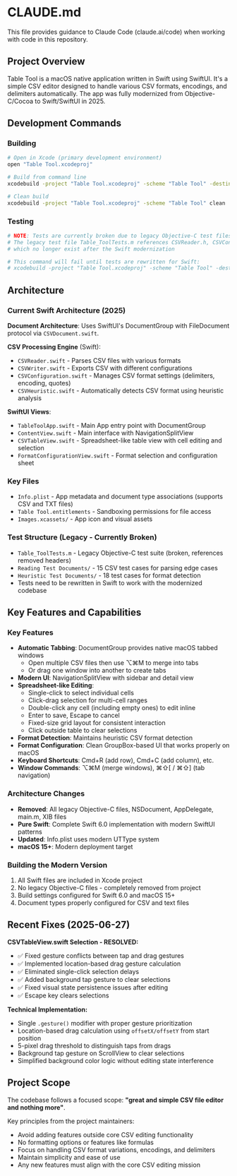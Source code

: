 # CLAUDE.md

This file provides guidance to Claude Code (claude.ai/code) when working with code in this repository.

## Project Overview

Table Tool is a macOS native application written in Swift using SwiftUI. It's a simple CSV editor designed to handle various CSV formats, encodings, and delimiters automatically. The app was fully modernized from Objective-C/Cocoa to Swift/SwiftUI in 2025.

## Development Commands

### Building
```bash
# Open in Xcode (primary development environment)
open "Table Tool.xcodeproj"

# Build from command line
xcodebuild -project "Table Tool.xcodeproj" -scheme "Table Tool" -destination "platform=macOS" build

# Clean build
xcodebuild -project "Table Tool.xcodeproj" -scheme "Table Tool" clean
```

### Testing
```bash
# NOTE: Tests are currently broken due to legacy Objective-C test files referencing removed headers
# The legacy test file Table_ToolTests.m references CSVReader.h, CSVConfiguration.h, CSVHeuristic.h 
# which no longer exist after the Swift modernization

# This command will fail until tests are rewritten for Swift:
# xcodebuild -project "Table Tool.xcodeproj" -scheme "Table Tool" -destination "platform=macOS" test
```

## Architecture

### Current Swift Architecture (2025)

**Document Architecture**: Uses SwiftUI's DocumentGroup with FileDocument protocol via `CSVDocument.swift`.

**CSV Processing Engine** (Swift):
- `CSVReader.swift` - Parses CSV files with various formats
- `CSVWriter.swift` - Exports CSV with different configurations  
- `CSVConfiguration.swift` - Manages CSV format settings (delimiters, encoding, quotes)
- `CSVHeuristic.swift` - Automatically detects CSV format using heuristic analysis

**SwiftUI Views**:
- `TableToolApp.swift` - Main App entry point with DocumentGroup
- `ContentView.swift` - Main interface with NavigationSplitView
- `CSVTableView.swift` - Spreadsheet-like table view with cell editing and selection
- `FormatConfigurationView.swift` - Format selection and configuration sheet

### Key Files
- `Info.plist` - App metadata and document type associations (supports CSV and TXT files)
- `Table Tool.entitlements` - Sandboxing permissions for file access
- `Images.xcassets/` - App icon and visual assets

### Test Structure (Legacy - Currently Broken)
- `Table_ToolTests.m` - Legacy Objective-C test suite (broken, references removed headers)
- `Reading Test Documents/` - 15 CSV test cases for parsing edge cases
- `Heuristic Test Documents/` - 18 test cases for format detection
- Tests need to be rewritten in Swift to work with the modernized codebase

## Key Features and Capabilities

### Key Features
- **Automatic Tabbing**: DocumentGroup provides native macOS tabbed windows
  - Open multiple CSV files then use ⌥⌘M to merge into tabs
  - Or drag one window into another to create tabs
- **Modern UI**: NavigationSplitView with sidebar and detail view
- **Spreadsheet-like Editing**: 
  - Single-click to select individual cells
  - Click-drag selection for multi-cell ranges
  - Double-click any cell (including empty ones) to edit inline
  - Enter to save, Escape to cancel
  - Fixed-size grid layout for consistent interaction
  - Click outside table to clear selections
- **Format Detection**: Maintains heuristic CSV format detection
- **Format Configuration**: Clean GroupBox-based UI that works properly on macOS
- **Keyboard Shortcuts**: Cmd+R (add row), Cmd+C (add column), etc.
- **Window Commands**: ⌥⌘M (merge windows), ⌘⇧[ / ⌘⇧] (tab navigation)

### Architecture Changes
- **Removed**: All legacy Objective-C files, NSDocument, AppDelegate, main.m, XIB files
- **Pure Swift**: Complete Swift 6.0 implementation with modern SwiftUI patterns
- **Updated**: Info.plist uses modern UTType system
- **macOS 15+**: Modern deployment target

### Building the Modern Version
1. All Swift files are included in Xcode project
2. No legacy Objective-C files - completely removed from project
3. Build settings configured for Swift 6.0 and macOS 15+
4. Document types properly configured for CSV and text files

## Recent Fixes (2025-06-27)

**CSVTableView.swift Selection - RESOLVED:**
- ✅ Fixed gesture conflicts between tap and drag gestures
- ✅ Implemented location-based drag gesture calculation
- ✅ Eliminated single-click selection delays
- ✅ Added background tap gesture to clear selections
- ✅ Fixed visual state persistence issues after editing
- ✅ Escape key clears selections

**Technical Implementation:**
- Single `.gesture()` modifier with proper gesture prioritization
- Location-based drag calculation using `offsetX/offsetY` from start position
- 5-pixel drag threshold to distinguish taps from drags
- Background tap gesture on ScrollView to clear selections
- Simplified background color logic without editing state interference

## Project Scope

The codebase follows a focused scope: **"great and simple CSV file editor and nothing more"**. 

Key principles from the project maintainers:
- Avoid adding features outside core CSV editing functionality
- No formatting options or features like formulas
- Focus on handling CSV format variations, encodings, and delimiters
- Maintain simplicity and ease of use
- Any new features must align with the core CSV editing mission